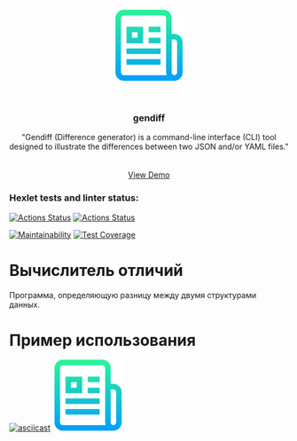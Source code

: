 <!-- PROJECT LOGO -->

<p align="center">
  <img src="images/logo.png" alt="Логотип" width="ширина_изображения" height="высота_изображения">
</p>
<br />
<div align="center">
<h3 align="center">gendiff</h3>

  <p align="center">
    "Gendiff (Difference generator) is a command-line interface (CLI) tool designed to illustrate the differences between two JSON and/or YAML files."
    <br />
    <br />
    <br />
    <a href="https://github.com/github_username/repo_name">View Demo</a>
  </p>
</div>

### Hexlet tests and linter status:

[![Actions Status](https://github.com/Viewsoul237/python-project-50/workflows/hexlet-check/badge.svg)](https://github.com/Viewsoul237/python-project-50/actions)
[![Actions Status](https://github.com/Viewsoul237/python-project-50/actions/workflows/pyci.yml/badge.svg)](https://github.com/Viewsoul237/python-project-50/actions)

[![Maintainability](https://api.codeclimate.com/v1/badges/1bc0ca1e3fa3f4d83705/maintainability)](https://codeclimate.com/github/Viewsoul237/python-project-50/maintainability)
[![Test Coverage](https://api.codeclimate.com/v1/badges/1bc0ca1e3fa3f4d83705/test_coverage)](https://codeclimate.com/github/Viewsoul237/python-project-50/test_coverage)

# Вычислитель отличий

Программа, определяющую разницу между двумя структурами данных.

# Пример использования

[![asciicast](https://asciinema.org/a/az1xRy7EXWdPvPNxVrKmYU76p.svg)](https://asciinema.org/a/az1xRy7EXWdPvPNxVrKmYU76p)
![Логотип](/images/logo.png)